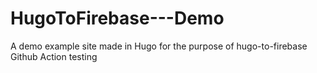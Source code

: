 # HugoToFirebase---Demo
A demo example site made in Hugo for the purpose of hugo-to-firebase Github Action testing
